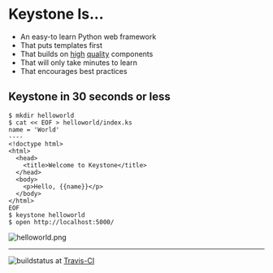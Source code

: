 # Keystone Is...

* An easy-to learn Python web framework
* That puts templates first
* That builds on [high](http://werkzeug.pocoo.org) [quality](http://jinja.pocoo.org) components
* That will only take minutes to learn
* That encourages best practices

## Keystone in 30 seconds or less

    $ mkdir helloworld
    $ cat << EOF > helloworld/index.ks
    name = 'World'
    ----
    <!doctype html>
    <html>
      <head>
        <title>Welcome to Keystone</title>
      </head>
      <body>
        <p>Hello, {{name}}</p>
      </body>
    </html>
    EOF
    $ keystone helloworld
    $ open http://localhost:5000/

![helloworld.png](http://f.cl.ly/items/2r400y3r2x3P3F1x3u22/helloworld.png)

----

![buildstatus](https://secure.travis-ci.org/dcrosta/keystone.png) at
[Travis-CI](http://travis-ci.org/#!/dcrosta/keystone)
